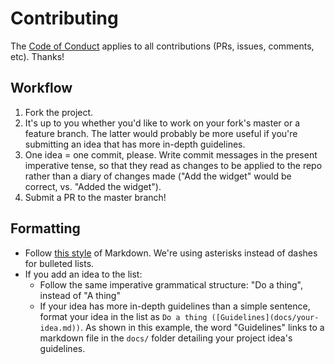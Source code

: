 # Contributing

The [Code of Conduct](CODE_OF_CONDUCT.md) applies to all contributions (PRs, issues, comments, etc). Thanks!

## Workflow

1. Fork the project.
2. It's up to you whether you'd like to work on your fork's master or a feature branch. The latter would probably be more useful if you're submitting an idea that has more in-depth guidelines.
3. One idea = one commit, please. Write commit messages in the present imperative tense, so that they read as changes to be applied to the repo rather than a diary of changes made ("Add the widget" would be correct, vs. "Added the widget").
4. Submit a PR to the master branch!

## Formatting

* Follow [this style](https://guides.github.com/features/mastering-markdown/) of Markdown. We're using asterisks instead of dashes for bulleted lists.
* If you add an idea to the list:
  * Follow the same imperative grammatical structure: "Do a thing", instead of "A thing"
  * If your idea has more in-depth guidelines than a simple sentence, format your idea in the list as `Do a thing ([Guidelines](docs/your-idea.md))`. As shown in this example, the word "Guidelines" links to a markdown file in the `docs/` folder detailing your project idea's guidelines.